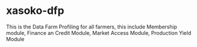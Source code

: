 # xasoko-dfp
This is the Data Farm Profiling for all farmers, this include Membership module, Finance an Credit Module, Market Access Module, Production Yield Module
